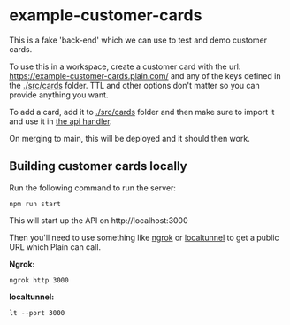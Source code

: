 # example-customer-cards

This is a fake 'back-end' which we can use to test and demo customer cards.

To use this in a workspace, create a customer card with the url:
https://example-customer-cards.plain.com/ and any of the keys defined in the [./src/cards](./src/cards) folder. TTL and other options don't matter so you can provide anything you want.

To add a card, add it to [./src/cards](./src/cards) folder and then make sure to import it and use it in [the api handler](./api/index.ts). 

On merging to main, this will be deployed and it should then work.

## Building customer cards locally

Run the following command to run the server:

```shell
npm run start
```

This will start up the API on http://localhost:3000

Then you'll need to use something like [ngrok](https://ngrok.com/) or [localtunnel](https://theboroer.github.io/localtunnel-www/) to get a public URL which Plain can call.

**Ngrok:**

```shell
ngrok http 3000
```


**localtunnel:**

```shell
lt --port 3000
```